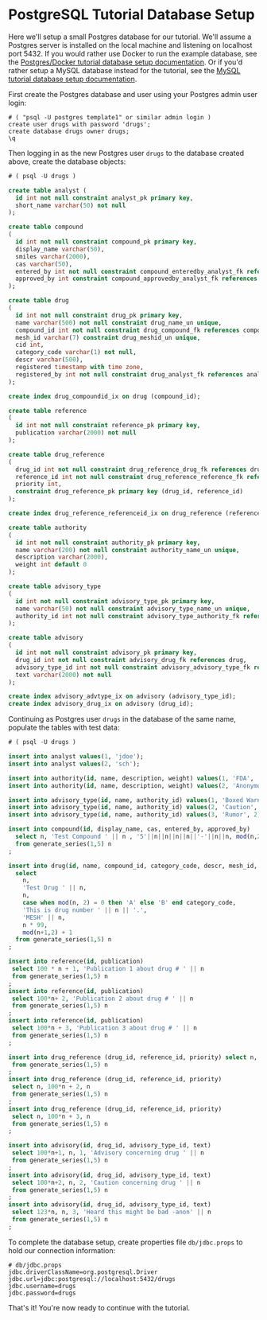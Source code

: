 # PostgreSQL Tutorial Database Setup

Here we'll setup a small Postgres database for our tutorial. We'll assume a Postgres server is installed on the
local machine and listening on localhost port 5432. If you would rather use Docker to run the example database,
see the [Postgres/Docker tutorial database setup documentation](tutorial-database-setup-pg-docker.md). Or if
you'd rather setup a MySQL database instead for the tutorial, see the
[MySQL tutorial database setup documentation](tutorial-database-setup-mysql.md).

First create the Postgres database and user using your Postgres admin user login:
```
# ( "psql -U postgres template1" or similar admin login )
create user drugs with password 'drugs';
create database drugs owner drugs;
\q
```

Then logging in as the new Postgres user `drugs` to the database created above, create the database objects:
```sql
# ( psql -U drugs )

create table analyst (
  id int not null constraint analyst_pk primary key,
  short_name varchar(50) not null
);

create table compound
(
  id int not null constraint compound_pk primary key,
  display_name varchar(50),
  smiles varchar(2000),
  cas varchar(50),
  entered_by int not null constraint compound_enteredby_analyst_fk references analyst,
  approved_by int constraint compound_approvedby_analyst_fk references analyst
);

create table drug
(
  id int not null constraint drug_pk primary key,
  name varchar(500) not null constraint drug_name_un unique,
  compound_id int not null constraint drug_compound_fk references compound,
  mesh_id varchar(7) constraint drug_meshid_un unique,
  cid int,
  category_code varchar(1) not null,
  descr varchar(500),
  registered timestamp with time zone,
  registered_by int not null constraint drug_analyst_fk references analyst
);

create index drug_compoundid_ix on drug (compound_id);

create table reference
(
  id int not null constraint reference_pk primary key,
  publication varchar(2000) not null
);

create table drug_reference
(
  drug_id int not null constraint drug_reference_drug_fk references drug,
  reference_id int not null constraint drug_reference_reference_fk references reference,
  priority int,
  constraint drug_reference_pk primary key (drug_id, reference_id)
);

create index drug_reference_referenceid_ix on drug_reference (reference_id);

create table authority
(
  id int not null constraint authority_pk primary key,
  name varchar(200) not null constraint authority_name_un unique,
  description varchar(2000),
  weight int default 0
);

create table advisory_type
(
  id int not null constraint advisory_type_pk primary key,
  name varchar(50) not null constraint advisory_type_name_un unique,
  authority_id int not null constraint advisory_type_authority_fk references authority
);

create table advisory
(
  id int not null constraint advisory_pk primary key,
  drug_id int not null constraint advisory_drug_fk references drug,
  advisory_type_id int not null constraint advisory_advisory_type_fk references advisory_type,
  text varchar(2000) not null
);

create index advisory_advtype_ix on advisory (advisory_type_id);
create index advisory_drug_ix on advisory (drug_id);
```

Continuing as Postgres user `drugs` in the database of the same name, populate the tables with test data:
```sql
# ( psql -U drugs )

insert into analyst values(1, 'jdoe');
insert into analyst values(2, 'sch');

insert into authority(id, name, description, weight) values(1, 'FDA', 'Food and Drug Administration', 100);
insert into authority(id, name, description, weight) values(2, 'Anonymous', 'Various People with Opinions', 0);

insert into advisory_type(id, name, authority_id) values(1, 'Boxed Warning', 1);
insert into advisory_type(id, name, authority_id) values(2, 'Caution', 1);
insert into advisory_type(id, name, authority_id) values(3, 'Rumor', 2);

insert into compound(id, display_name, cas, entered_by, approved_by)
  select n, 'Test Compound ' || n , '5'||n||n||n||n||'-'||n||n, mod(n,2)+1, mod(n+1,2) + 1
  from generate_series(1,5) n
;

insert into drug(id, name, compound_id, category_code, descr, mesh_id, cid, registered_by)
  select
    n,
    'Test Drug ' || n,
    n,
    case when mod(n, 2) = 0 then 'A' else 'B' end category_code,
    'This is drug number ' || n || '.',
    'MESH' || n,
    n * 99,
    mod(n+1,2) + 1
  from generate_series(1,5) n
;

insert into reference(id, publication)
 select 100 * n + 1, 'Publication 1 about drug # ' || n
 from generate_series(1,5) n
;
insert into reference(id, publication)
 select 100*n+ 2, 'Publication 2 about drug # ' || n
 from generate_series(1,5) n
;
insert into reference(id, publication)
 select 100*n + 3, 'Publication 3 about drug # ' || n
 from generate_series(1,5) n
;

insert into drug_reference (drug_id, reference_id, priority) select n, 100*n + 1, n
 from generate_series(1,5) n
;
insert into drug_reference (drug_id, reference_id, priority)
 select n, 100*n + 2, n
 from generate_series(1,5) n
;
insert into drug_reference (drug_id, reference_id, priority)
 select n, 100*n + 3, n
 from generate_series(1,5) n
;

insert into advisory(id, drug_id, advisory_type_id, text)
 select 100*n+1, n, 1, 'Advisory concerning drug ' || n
 from generate_series(1,5) n
;
insert into advisory(id, drug_id, advisory_type_id, text)
 select 100*n+2, n, 2, 'Caution concerning drug ' || n
 from generate_series(1,5) n
;
insert into advisory(id, drug_id, advisory_type_id, text)
 select 123*n, n, 3, 'Heard this might be bad -anon' || n
 from generate_series(1,5) n
;
```

To complete the database setup, create properties file `db/jdbc.props` to hold our connection information:
```shell
# db/jdbc.props
jdbc.driverClassName=org.postgresql.Driver
jdbc.url=jdbc:postgresql://localhost:5432/drugs
jdbc.username=drugs
jdbc.password=drugs
```

That's it! You're now ready to continue with the tutorial.
